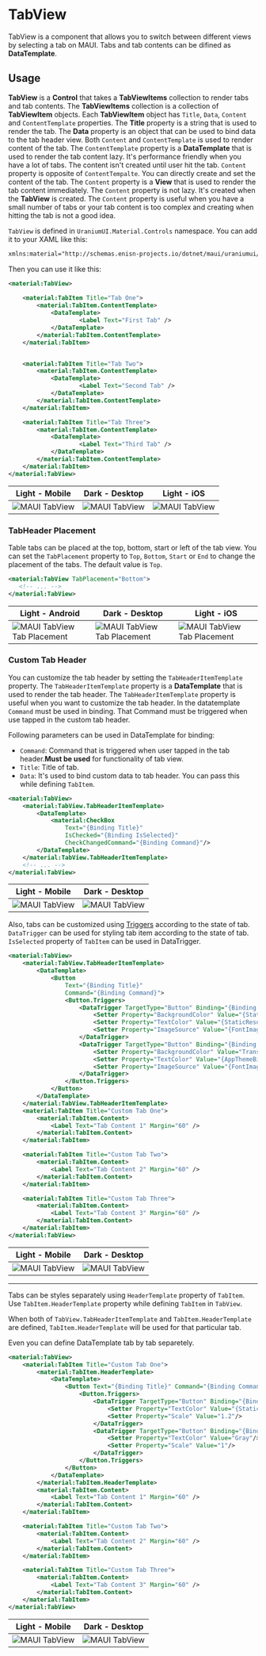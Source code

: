 # TabView
TabView is a component that allows you to switch between different views by selecting a tab on MAUI. Tabs and tab contents can be difined as **DataTemplate**.


## Usage
**TabView** is a **Control** that takes a **TabViewItems** collection to render tabs and tab contents. The **TabViewItems** collection is a collection of **TabViewItem** objects. Each **TabViewItem** object has  `Title`, `Data`, `Content` and `ContentTemplate` properties. The **Title** property is a string that is used to render the tab. The **Data** property is an object that can be used to bind data to the tab header view. Both `Content` and `ContentTemplate` is used to render content of the tab. The `ContentTemplate` property is a **DataTemplate** that is used to render the tab content lazy. It's performance friendly when you have a lot of tabs. The content isn't created until user hit the tab. `Content` property is opposite of `ContentTempalte`. You can directly create and set the content of the tab. The `Content` property is a **View** that is used to render the tab content immediately. The `Content` property is not lazy. It's created when the **TabView** is created. The `Content` property is useful when you have a small number of tabs or your tab content is too complex and creating when hitting the tab is not a good idea.

`TabView` is defined in `UraniumUI.Material.Controls` namespace. You can add it to your XAML like this:

```xml
xmlns:material="http://schemas.enisn-projects.io/dotnet/maui/uraniumui/material"
```

Then you can use it like this:


```xml
<material:TabView>
    
    <material:TabItem Title="Tab One">
        <material:TabItem.ContentTemplate>
            <DataTemplate>
                    <Label Text="First Tab" />
            </DataTemplate>
        </material:TabItem.ContentTemplate>
    </material:TabItem>


    <material:TabItem Title="Tab Two">
        <material:TabItem.ContentTemplate>
            <DataTemplate>
                    <Label Text="Second Tab" />
            </DataTemplate>
        </material:TabItem.ContentTemplate>
    </material:TabItem>

    <material:TabItem Title="Tab Three">
        <material:TabItem.ContentTemplate>
            <DataTemplate>
                    <Label Text="Third Tab" />
            </DataTemplate>
        </material:TabItem.ContentTemplate>
    </material:TabItem>
</material:TabView>
```

| Light - Mobile | Dark - Desktop | Light - iOS |
| --- | --- | --- |
| ![MAUI TabView](images/tabview-simple-light-android.gif) | ![MAUI TabView](images/tabview-simple-dark-windows.gif)  | ![MAUI TabView](images/tabview-simple-light-ios.gif) |


### TabHeader Placement
Table tabs can be placed at the top, bottom, start or left of the tab view. You can set the `TabPlacement` property to `Top`, `Bottom`, `Start` or `End` to change the placement of the tabs. The default value is `Top`.

```xml
<material:TabView TabPlacement="Bottom">
   <!-- ... -->
</material:TabView>
```

| Light - Android | Dark - Desktop | Light - iOS |
| --- | --- | --- |
| ![MAUI TabView Tab Placement](images/tabview-tabplacement-light-android.gif)| ![MAUI TabView Tab Placement](images/tabview-tabplacement-dark-windows.gif)  | ![MAUI TabView Tab Placement](images/tabview-tabplacement-light-ios.gif) |

### Custom Tab Header
You can customize the tab header by setting the `TabHeaderItemTemplate` property. The `TabHeaderItemTemplate` property is a **DataTemplate** that is used to render the tab header. The `TabHeaderItemTemplate` property is useful when you want to customize the tab header. In the datatemplate `Command` must be used in binding. That Command must be triggered when use tapped in the custom tab header.

Following parameters can be used in DataTemplate for binding:
- `Command`: Command that is triggered when user tapped in the tab header.**Must be used** for functionality of tab view.
- `Title`: Title of tab.
- `Data`: It's used to bind custom data to tab header. You can pass this while defining `TabItem`.

```xml
<material:TabView>
    <material:TabView.TabHeaderItemTemplate>
        <DataTemplate>
            <material:CheckBox 
                Text="{Binding Title}" 
                IsChecked="{Binding IsSelected}"
                CheckChangedCommand="{Binding Command}"/>
        </DataTemplate>
    </material:TabView.TabHeaderItemTemplate>
    <!-- ... -->
</material:TabView>
```

| Light - Mobile | Dark - Desktop |
| --- | --- |
| ![MAUI TabView](images/tabview-simple-custom-light-android.gif) | ![MAUI TabView](images/tabview-simple-custom-dark-windows.gif)  |


Also, tabs can be customized using [Triggers](https://docs.microsoft.com/en-us/dotnet/maui/fundamentals/triggers) according to the state of tab. `DataTrigger` can be used for styling tab item according to the state of tab. `IsSelected` property of `TabItem` can be used in DataTrigger.

```xml
<material:TabView>
    <material:TabView.TabHeaderItemTemplate>
        <DataTemplate>
            <Button 
                Text="{Binding Title}"
                Command="{Binding Command}">
                <Button.Triggers>
                    <DataTrigger TargetType="Button" Binding="{Binding IsSelected}" Value="True">
                        <Setter Property="BackgroundColor" Value="{StaticResource SurfaceTint1}" />
                        <Setter Property="TextColor" Value="{StaticResource SurfaceTint3}" />
                        <Setter Property="ImageSource" Value="{FontImageSource FontFamily=MaterialRegular, Glyph={x:Static m:MaterialRegular.Home}, Color={StaticResource SurfaceTint1}}" />
                    </DataTrigger>
                    <DataTrigger TargetType="Button" Binding="{Binding IsSelected}" Value="False">
                        <Setter Property="BackgroundColor" Value="Transparent" />
                        <Setter Property="TextColor" Value="{AppThemeBinding Light={StaticResource OnSurface}, Dark={StaticResource OnSurfaceDark}}" />
                        <Setter Property="ImageSource" Value="{FontImageSource FontFamily=MaterialOutlined, Glyph={x:Static m:MaterialOutlined.Home}, Color={StaticResource SurfaceTint3}}" />
                    </DataTrigger>
                </Button.Triggers>
            </Button>
        </DataTemplate>
    </material:TabView.TabHeaderItemTemplate>
    <material:TabItem Title="Custom Tab One">
        <material:TabItem.Content>
            <Label Text="Tab Content 1" Margin="60" />
        </material:TabItem.Content>
    </material:TabItem>

    <material:TabItem Title="Custom Tab Two">
        <material:TabItem.Content>
            <Label Text="Tab Content 2" Margin="60" />
        </material:TabItem.Content>
    </material:TabItem>

    <material:TabItem Title="Custom Tab Three">
        <material:TabItem.Content>
            <Label Text="Tab Content 3" Margin="60" />
        </material:TabItem.Content>
    </material:TabItem>
</material:TabView>
```

| Light - Mobile | Dark - Desktop |
| --- | --- |
| ![MAUI TabView](images/tabview-custom-template-light-android.gif) | ![MAUI TabView](images/tabview-custom-template-dark-windows.gif)  |


---

Tabs can be styles separately using `HeaderTemplate` property of `TabItem`. Use `TabItem.HeaderTemplate` property while defining `TabItem` in `TabView`.

When both of `TabView.TabHeaderItemTemplate` and `TabItem.HeaderTemplate` are defined, `TabItem.HeaderTemplate` will be used for that particular tab.


Even you can define DataTemplate tab by tab separetely. 

```xml
<material:TabView>
    <material:TabItem Title="Custom Tab One">
        <material:TabItem.HeaderTemplate>
            <DataTemplate>
                <Button Text="{Binding Title}" Command="{Binding Command}">
                    <Button.Triggers>
                        <DataTrigger TargetType="Button" Binding="{Binding IsSelected}" Value="True">
                            <Setter Property="TextColor" Value="{StaticResource Primary}"/>
                            <Setter Property="Scale" Value="1.2"/>
                        </DataTrigger>
                        <DataTrigger TargetType="Button" Binding="{Binding IsSelected}" Value="False">
                            <Setter Property="TextColor" Value="Gray"/>
                            <Setter Property="Scale" Value="1"/>
                        </DataTrigger>
                    </Button.Triggers>
                </Button>
            </DataTemplate>
        </material:TabItem.HeaderTemplate>
        <material:TabItem.Content>
            <Label Text="Tab Content 1" Margin="60" />
        </material:TabItem.Content>
    </material:TabItem>

    <material:TabItem Title="Custom Tab Two">
        <material:TabItem.Content>
            <Label Text="Tab Content 2" Margin="60" />
        </material:TabItem.Content>
    </material:TabItem>

    <material:TabItem Title="Custom Tab Three">
        <material:TabItem.Content>
            <Label Text="Tab Content 3" Margin="60" />
        </material:TabItem.Content>
    </material:TabItem>
</material:TabView>
```

| Light - Mobile | Dark - Desktop |
| --- | --- |
| ![MAUI TabView](images/tabview-custom-item-template-light-android.gif) | ![MAUI TabView](images/tabview-custom-item-template-dark-windows.gif)  |
